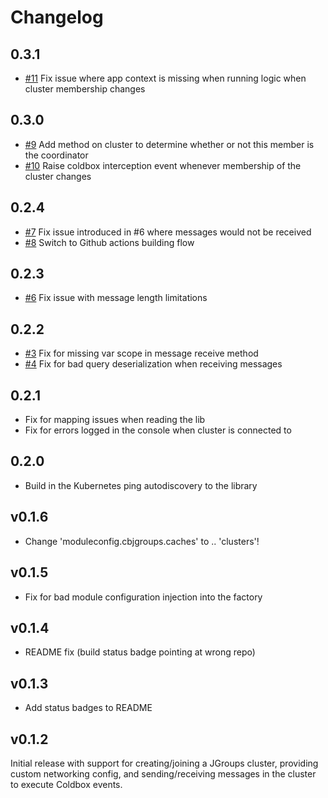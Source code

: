 # Changelog

## 0.3.1

* [#11](https://github.com/pixl8/cbjgroups/issues/11) Fix issue where app context is missing when running logic when cluster membership changes


## 0.3.0

* [#9](https://github.com/pixl8/cbjgroups/issues/9) Add method on cluster to determine whether or not this member is the coordinator
* [#10](https://github.com/pixl8/cbjgroups/issues/10) Raise coldbox interception event whenever membership of the cluster changes

## 0.2.4

* [#7](https://github.com/pixl8/cbjgroups/issues/7) Fix issue introduced in #6 where messages would not be received
* [#8](https://github.com/pixl8/cbjgroups/issues/8) Switch to Github actions building flow

## 0.2.3

* [#6](https://github.com/pixl8/cbjgroups/issues/6) Fix issue with message length limitations

## 0.2.2

* [#3](https://github.com/pixl8/cbjgroups/issues/3) Fix for missing var scope in message receive method
* [#4](https://github.com/pixl8/cbjgroups/issues/4) Fix for bad query deserialization when receiving messages

## 0.2.1

* Fix for mapping issues when reading the lib
* Fix for errors logged in the console when cluster is connected to

## 0.2.0

* Build in the Kubernetes ping autodiscovery to the library

## v0.1.6

* Change 'moduleconfig.cbjgroups.caches' to .. 'clusters'!

## v0.1.5

* Fix for bad module configuration injection into the factory

## v0.1.4

* README fix (build status badge pointing at wrong repo)

## v0.1.3

* Add status badges to README

## v0.1.2

Initial release with support for creating/joining a JGroups cluster, providing custom networking config, and sending/receiving messages in the cluster to execute Coldbox events.
